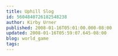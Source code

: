 ```yaml
---
title: Uphill Slog
id: 5604840726182548238
author: Kirby Urner
published: 2008-01-16T05:01:00.000-08:00
updated: 2008-01-16T05:59:07.645-08:00
blog: world_game
tags: 
---
```


